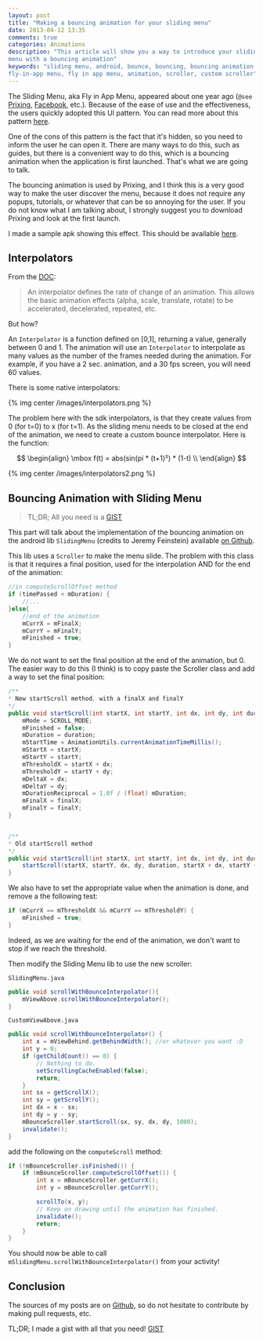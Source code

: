 ```yaml
---
layout: post
title: "Making a bouncing animation for your sliding menu"
date: 2013-04-12 13:35
comments: true
categories: Animations
description: "This article will show you a way to introduce your sliding
menu with a bouncing animation"
keywords: "sliding menu, android, bounce, bouncing, bouncing animation,
fly-in-app menu, fly in app menu, animation, scroller, custom scroller"
---
```



The Sliding Menu, aka Fly in App Menu, appeared about one year ago (`@see` [Prixing], [Facebook], etc.). Because of the ease of use and the effectiveness, the users quickly adopted this UI pattern. You can read more about this pattern [here][sliding menu pattern].

One of the cons of this pattern is the fact that it's hidden, so you need to inform the user he can open it. There are many ways to do this, such as guides, but there is a convenient way to do this, which is a bouncing animation when the application is first launched. That's what we are going to talk.

<!-- more -->

The bouncing animation is used by Prixing, and I think this is a very good way to make the user discover the menu, because it does not require any popups, tutorials, or whatever that can be so annoying for the user. If you do not know what I am talking about, I strongly suggest you to download Prixing and look at the first launch.

I made a sample apk showing this effect. This should be available [here][apk].

Interpolators
-------------
From the [DOC][Interpolator Doc]:

> An interpolator defines the rate of change of an animation. This allows the basic animation effects (alpha, scale, translate, rotate) to be accelerated, decelerated, repeated, etc.

But how?

An `Interpolator` is a function defined on [0,1], returning a value, generally between 0 and 1. The animation will use an `Interpolator` to interpolate as many values as the number of the frames needed during the animation. For example, if you have a 2 sec. animation, and a 30 fps screen, you will need 60 values.

There is some native interpolators:

{% img center /images/interpolators.png %}

The problem here with the sdk interpolators, is that they create values from 0 (for t=0) to x (for t=1). As the sliding menu needs to be closed at the end of the animation, we need to create a custom bounce interpolator. Here is the function:

$$
\begin{align}
\mbox f(t) = abs(sin(pi * (t+1)²) * (1-t) \\
\end{align}
$$

{% img center /images/interpolators2.png %}

Bouncing Animation with Sliding Menu
----------------------------------
> TL;DR; All you need is a [GIST]

This part will talk about the implementation of the bouncing animation on the android lib `SlidingMenu` (credits to Jeremy Feinstein) available [on Github][SlidingMenu]. 

This lib uses a `Scroller` to make the menu slide. The problem with this class is that it requires a final position, used for the interpolation AND for the end of the animation:

```java
//in computeScrollOffset method 	
if (timePassed < mDuration) {
	//...
}else{
	//end of the animation
	mCurrX = mFinalX;
    mCurrY = mFinalY;
    mFinished = true;
}
```

We do not want to set the final position at the end of the animation, but 0. The easier way to do this (I think) is to copy paste the Scroller class and add a way to set the final position:

```java
/**
* New startScroll method, with a finalX and finalY
*/
public void startScroll(int startX, int startY, int dx, int dy, int duration, int finalX, int finalY) {
	mMode = SCROLL_MODE;
    mFinished = false;
    mDuration = duration;
    mStartTime = AnimationUtils.currentAnimationTimeMillis();
    mStartX = startX;
    mStartY = startY;
    mThresholdX = startX + dx;
    mThresholdY = startY + dy;
    mDeltaX = dx;
    mDeltaY = dy;
    mDurationReciprocal = 1.0f / (float) mDuration;
    mFinalX = finalX;
    mFinalY = finalY;
}


/**
* Old startScroll method
*/    
public void startScroll(int startX, int startY, int dx, int dy, int duration) {
	startScroll(startX, startY, dx, dy, duration, startX + dx, startY + dy);
}

```

We also have to set the appropriate value when the animation is done, and remove a the following test:

```java
if (mCurrX == mThresholdX && mCurrY == mThresholdY) {
    mFinished = true;
}
```

Indeed, as we are waiting for the end of the animation, we don't want to stop if we reach the threshold.

Then modify the Sliding Menu lib to use the new scroller:

`SlidingMenu.java`

```java
public void scrollWithBounceInterpolator(){
	mViewAbove.scrollWithBounceInterpolator();
}
```

`CustomViewAbove.java`

```java
public void scrollWithBounceInterpolator() {
	int x = mViewBehind.getBehindWidth(); //or whatever you want :D
	int y = 0;
	if (getChildCount() == 0) {
		// Nothing to do.
		setScrollingCacheEnabled(false);
		return;
	}
	int sx = getScrollX();
	int sy = getScrollY();
	int dx = x - sx;
	int dy = y - sy;
	mBounceScroller.startScroll(sx, sy, dx, dy, 1000);
	invalidate();
}
```

add the following on the `computeScroll` method:

```java
if (!mBounceScroller.isFinished()) {
	if (mBounceScroller.computeScrollOffset()) {
		int x = mBounceScroller.getCurrX();
		int y = mBounceScroller.getCurrY();

		scrollTo(x, y);
		// Keep on drawing until the animation has finished.
		invalidate();
		return;
	}
}
```


You should now be able to call `mSlidingMenu.scrollWithBounceInterpolator()` from your activity!

Conclusion
----------

The sources of my posts are on [Github], so do not hesitate to contribute by making pull requests, etc.

TL;DR; I made a gist with all that you need! [GIST]

[apk]: https://play.google.com/store/apps/details?id=fr.castorflex.android.BounceSlidingMenuProject
[GIST]:https://gist.github.com/castorflex/5337238
[Interpolator Doc]: http://developer.android.com/reference/android/view/animation/Interpolator.html
[Github]: https://github.com/castorflex/castorflex-blog/blob/master/source/_posts/2013-04-12-making-a-bounce-animation-for-your-sliding-menu.markdown
[SlidingMenu]: https://github.com/jfeinstein10/SlidingMenu
[Prixing]: https://play.google.com/store/apps/details?id=fr.epicdream.beamy
[Facebook]: https://play.google.com/store/apps/details?id=com.facebook.katana
[sliding menu pattern]: http://www.androiduipatterns.com/2012/06/emerging-ui-pattern-side-navigation.html
[Scroller]: http://developer.android.com/reference/android/widget/Scroller.html
